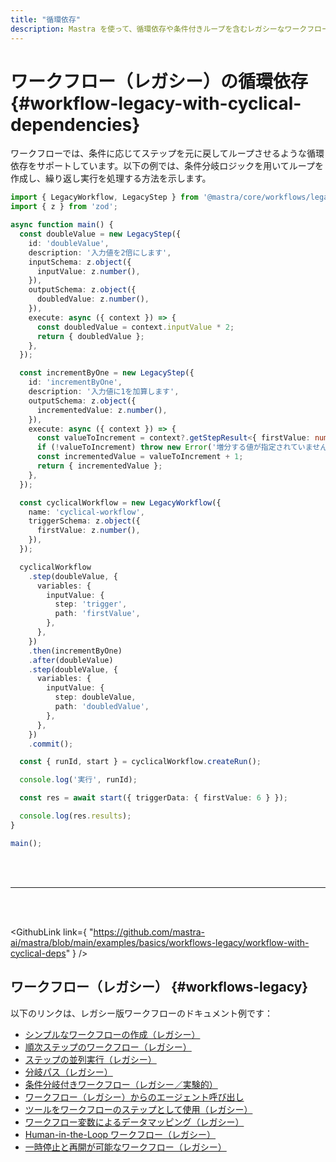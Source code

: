 ```yaml
---
title: "循環依存"
description: Mastra を使って、循環依存や条件付きループを含むレガシーなワークフローを作成する例。
---
```


# ワークフロー（レガシー）の循環依存 \{#workflow-legacy-with-cyclical-dependencies\}

ワークフローでは、条件に応じてステップを元に戻してループさせるような循環依存をサポートしています。以下の例では、条件分岐ロジックを用いてループを作成し、繰り返し実行を処理する方法を示します。

```ts showLineNumbers copy
import { LegacyWorkflow, LegacyStep } from '@mastra/core/workflows/legacy';
import { z } from 'zod';

async function main() {
  const doubleValue = new LegacyStep({
    id: 'doubleValue',
    description: '入力値を2倍にします',
    inputSchema: z.object({
      inputValue: z.number(),
    }),
    outputSchema: z.object({
      doubledValue: z.number(),
    }),
    execute: async ({ context }) => {
      const doubledValue = context.inputValue * 2;
      return { doubledValue };
    },
  });

  const incrementByOne = new LegacyStep({
    id: 'incrementByOne',
    description: '入力値に1を加算します',
    outputSchema: z.object({
      incrementedValue: z.number(),
    }),
    execute: async ({ context }) => {
      const valueToIncrement = context?.getStepResult<{ firstValue: number }>('trigger')?.firstValue;
      if (!valueToIncrement) throw new Error('増分する値が指定されていません');
      const incrementedValue = valueToIncrement + 1;
      return { incrementedValue };
    },
  });

  const cyclicalWorkflow = new LegacyWorkflow({
    name: 'cyclical-workflow',
    triggerSchema: z.object({
      firstValue: z.number(),
    }),
  });

  cyclicalWorkflow
    .step(doubleValue, {
      variables: {
        inputValue: {
          step: 'trigger',
          path: 'firstValue',
        },
      },
    })
    .then(incrementByOne)
    .after(doubleValue)
    .step(doubleValue, {
      variables: {
        inputValue: {
          step: doubleValue,
          path: 'doubledValue',
        },
      },
    })
    .commit();

  const { runId, start } = cyclicalWorkflow.createRun();

  console.log('実行', runId);

  const res = await start({ triggerData: { firstValue: 6 } });

  console.log(res.results);
}

main();
```

<br />

<br />

<hr className="dark:border-[#404040] border-gray-300" />

<br />

<br />

<GithubLink
  link={
"https://github.com/mastra-ai/mastra/blob/main/examples/basics/workflows-legacy/workflow-with-cyclical-deps"
}
/>

## ワークフロー（レガシー） \{#workflows-legacy\}

以下のリンクは、レガシー版ワークフローのドキュメント例です：

* [シンプルなワークフローの作成（レガシー）](/docs/examples/workflows_legacy/creating-a-workflow)
* [順次ステップのワークフロー（レガシー）](/docs/examples/workflows_legacy/sequential-steps)
* [ステップの並列実行（レガシー）](/docs/examples/workflows_legacy/parallel-steps)
* [分岐パス（レガシー）](/docs/examples/workflows_legacy/branching-paths)
* [条件分岐付きワークフロー（レガシー／実験的）](/docs/examples/workflows_legacy/conditional-branching)
* [ワークフロー（レガシー）からのエージェント呼び出し](/docs/examples/workflows_legacy/calling-agent)
* [ツールをワークフローのステップとして使用（レガシー）](/docs/examples/workflows_legacy/using-a-tool-as-a-step)
* [ワークフロー変数によるデータマッピング（レガシー）](/docs/examples/workflows_legacy/workflow-variables)
* [Human-in-the-Loop ワークフロー（レガシー）](/docs/examples/workflows_legacy/human-in-the-loop)
* [一時停止と再開が可能なワークフロー（レガシー）](/docs/examples/workflows_legacy/suspend-and-resume)